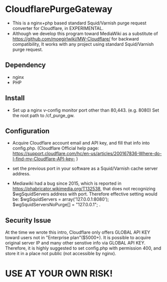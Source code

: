 # CloudflarePurgeGateway
- This is a nginx+php based standard Squid/Varnish purge request converter for Cloudflare, in EXPERIMENTAL.
- Although we develop this program toward MediaWiki as a substitute of https://github.com/moegirlwiki/MW-Cloudflare/ for backward compatibility, It works with any project using standard Squid/Varnish purge request.


## Dependency
* nginx
* PHP

## Install
* Set up a nginx v-config monitor port other than 80,443. (e.g. 8080) Set the root path to /cf_purge_gw.

## Configuration
* Acquire Cloudflare account email and API key, and fill that info into config.php.
(Cloudflare Official help page: https://support.cloudflare.com/hc/en-us/articles/200167836-Where-do-I-find-my-Cloudflare-API-key- )
* set the previous port in your software as a Squid/Varnish cache server address. 

* Mediawiki had a bug since 2015, which is reported in https://phabricator.wikimedia.org/T132538, that does not recognizing $wgSquidServers address with port. Therefore effective setting would be: $wgSquidServers = array('127.0.0.1:8080'); $wgSquidServersNoPurge[] = "127.0.0.1";  .

## Security Issue
At the time we wrote this intro, Cloudflare only offers GLOBAL API KEY toward users not in "Enterprise plan"($5000+). It is possible to acquire original server IP and many other senstive info via GLOBAL API KEY. Therefore, it is highly suggested to set config.php with permission 400, and store it in a place not public (not accessible by nginx).

# USE AT YOUR OWN RISK!
